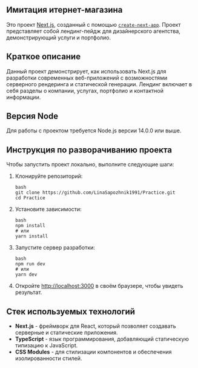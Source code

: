## Имитация итернет-магазина

Это проект [Next.js](https://github.com/LinaSapozhnik1991/Practice), созданный с помощью [`create-next-app`](https://nextjs.org/docs/app/api-reference/cli/create-next-app). Проект представляет собой лендинг-пейдж для дизайнерского агентства, демонстрирующий услуги и портфолио.

## Краткое описание

Данный проект демонстрирует, как использовать Next.js для разработки современных веб-приложений с возможностями серверного рендеринга и статической генерации. Лендинг включает в себя разделы о компании, услугах, портфолио и контактной информации.

## Версия Node

Для работы с проектом требуется Node.js версии 14.0.0 или выше.

## Инструкция по разворачиванию проекта

Чтобы запустить проект локально, выполните следующие шаги:

1. Клонируйте репозиторий:

   ```
   bash
   git clone https://github.com/LinaSapozhnik1991/Practice.git
   cd Practice
   ```

2. Установите зависимости:

   ```
   bash
   npm install
   # или
   yarn install
   ```

3. Запустите сервер разработки:

   ```
   bash
   npm run dev
   # или
   yarn dev
   ```

4. Откройте [http://localhost:3000](http://localhost:3000) в своём браузере, чтобы увидеть результат.

## Стек используемых технологий

- **Next.js** - фреймворк для React, который позволяет создавать серверные и статические приложения.
- **TypeScript** - язык программирования, добавляющий статическую типизацию к JavaScript.
- **CSS Modules** - для стилизации компонентов и обеспечения изолированности стилей.
